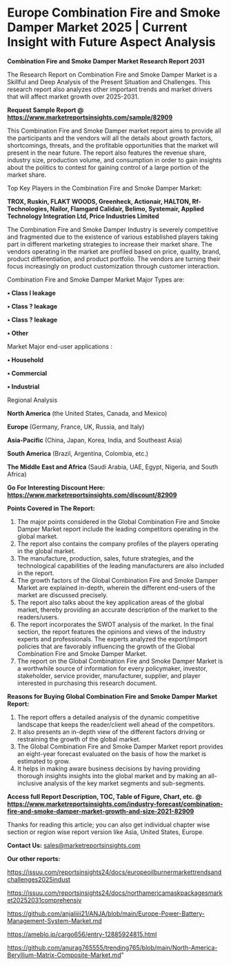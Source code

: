  # Europe Combination Fire and Smoke Damper Market 2025 | Current Insight with Future Aspect Analysis

<strong>Combination Fire and Smoke Damper Market Research Report 2031</strong>

The Research Report on Combination Fire and Smoke Damper Market is a Skillful and Deep Analysis of the Present Situation and Challenges. This research report also analyzes other important trends and market drivers that will affect market growth over 2025-2031.

<strong>Request Sample Report @ <a href=https://www.marketreportsinsights.com/sample/82909>https://www.marketreportsinsights.com/sample/82909</a></strong>

This Combination Fire and Smoke Damper market report aims to provide all the participants and the vendors will all the details about growth factors, shortcomings, threats, and the profitable opportunities that the market will present in the near future. The report also features the revenue share, industry size, production volume, and consumption in order to gain insights about the politics to contest for gaining control of a large portion of the market share.

Top Key Players in the Combination Fire and Smoke Damper Market:

<strong>TROX, Ruskin, FLAKT WOODS, Greenheck, Actionair, HALTON, Rf-Technologies, Nailor, Flamgard Calidair, Belimo, Systemair, Applied Technology Integration Ltd, Price Industries Limited</strong>

The Combination Fire and Smoke Damper Industry is severely competitive and fragmented due to the existence of various established players taking part in different marketing strategies to increase their market share. The vendors operating in the market are profiled based on price, quality, brand, product differentiation, and product portfolio. The vendors are turning their focus increasingly on product customization through customer interaction.

Combination Fire and Smoke Damper Market Major Types are:

<strong>• Class I leakage

• Class ? leakage

• Class ? leakage

• Other</strong>

Market Major end-user applications :

<strong>• Household

• Commercial

• Industrial</strong>

Regional Analysis

</u><strong><b>North America</b></strong> (the United States, Canada, and Mexico)

<strong><b>Europe </b></strong>(Germany, France, UK, Russia, and Italy)

<strong><b>Asia-Pacific</b></strong> (China, Japan, Korea, India, and Southeast Asia)

<strong><b>South America</b></strong> (Brazil, Argentina, Colombia, etc.)

<strong><b>The Middle East and Africa</b></strong> (Saudi Arabia, UAE, Egypt, Nigeria, and South Africa)

<strong>Go For Interesting Discount Here: <a href=https://www.marketreportsinsights.com/discount/82909>https://www.marketreportsinsights.com/discount/82909</a></strong>

<strong>Points Covered in The Report:</strong>
<ol>
  <li>The major points considered in the Global Combination Fire and Smoke Damper Market report include the leading competitors operating in the global market.</li>
  <li>The report also contains the company profiles of the players operating in the global market.</li>
  <li>The manufacture, production, sales, future strategies, and the technological capabilities of the leading manufacturers are also included in the report.</li>
  <li>The growth factors of the Global Combination Fire and Smoke Damper Market are explained in-depth, wherein the different end-users of the market are discussed precisely.</li>
  <li>The report also talks about the key application areas of the global market, thereby providing an accurate description of the market to the readers/users.</li>
  <li>The report incorporates the SWOT analysis of the market. In the final section, the report features the opinions and views of the industry experts and professionals. The experts analyzed the export/import policies that are favorably influencing the growth of the Global Combination Fire and Smoke Damper Market.</li>
  <li>The report on the Global Combination Fire and Smoke Damper Market is a worthwhile source of information for every policymaker, investor, stakeholder, service provider, manufacturer, supplier, and player interested in purchasing this research document.</li>
</ol>
<strong>Reasons for Buying Global Combination Fire and Smoke Damper Market Report:</strong>

<ol>
  <li>The report offers a detailed analysis of the dynamic competitive landscape that keeps the reader/client well ahead of the competitors.</li>
  <li>It also presents an in-depth view of the different factors driving or restraining the growth of the global market.</li>
  <li>The Global Combination Fire and Smoke Damper Market report provides an eight-year forecast evaluated on the basis of how the market is estimated to grow.</li>
  <li>It helps in making aware business decisions by having providing thorough insights insights into the global market and by making an all-inclusive analysis of the key market segments and sub-segments.</li>
</ol>
<strong>Access full Report Description, TOC, Table of Figure, Chart, etc. @ <a href=https://www.marketreportsinsights.com/industry-forecast/combination-fire-and-smoke-damper-market-growth-and-size-2021-82909>https://www.marketreportsinsights.com/industry-forecast/combination-fire-and-smoke-damper-market-growth-and-size-2021-82909</a></strong>


Thanks for reading this article; you can also get individual chapter wise section or region wise report version like Asia, United States, Europe.

<strong>Contact Us:</strong>
sales@marketreportsinsights.com

<strong>Our other reports:</strong>

<a href=https://issuu.com/reportsinsights24/docs/europeoilburnermarkettrendsandchallenges2025indust>https://issuu.com/reportsinsights24/docs/europeoilburnermarkettrendsandchallenges2025indust</a>

<a href=https://issuu.com/reportsinsights24/docs/northamericamaskpackagesmarket20252031comprehensiv>https://issuu.com/reportsinsights24/docs/northamericamaskpackagesmarket20252031comprehensiv</a>

<a href=https://github.com/anjaliiii21/ANJA/blob/main/Europe-Power-Battery-Management-System-Market.md>https://github.com/anjaliiii21/ANJA/blob/main/Europe-Power-Battery-Management-System-Market.md</a>

<a href=https://ameblo.jp/cargo656/entry-12885924815.html>https://ameblo.jp/cargo656/entry-12885924815.html</a>

<a href=https://github.com/anurag765555/trending765/blob/main/North-America-Beryllium-Matrix-Composite-Market.md>https://github.com/anurag765555/trending765/blob/main/North-America-Beryllium-Matrix-Composite-Market.md</a>"
